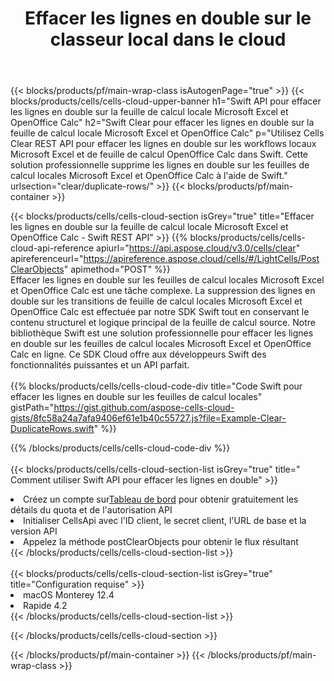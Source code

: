 ﻿---
title:  Effacer les lignes en double sur le classeur local dans le cloud
description:  API Cloud et SDK pour effacer les lignes en double sur Microsoft Excel et OpenOffice Calc. Effacez les lignes en double sur les feuilles de calcul locales par le Cells Cloud API. Le SDK prend en charge les types de langages de développement. Ils incluent Android, C#, Go, Java, NodeJS, Perl, PHP, Python, Ruby et Swift.
url: /fr/swift/clear/duplicate-rows/
---
{{< blocks/products/pf/main-wrap-class isAutogenPage="true" >}}
{{< blocks/products/cells/cells-cloud-upper-banner h1="Swift API pour effacer les lignes en double sur la feuille de calcul locale Microsoft Excel et OpenOffice Calc" h2="Swift Clear pour effacer les lignes en double sur la feuille de calcul locale Microsoft Excel et OpenOffice Calc" p="Utilisez Cells Clear REST API pour effacer les lignes en double sur les workflows locaux Microsoft Excel et de feuille de calcul OpenOffice Calc dans Swift. Cette solution professionnelle supprime les lignes en double sur les feuilles de calcul locales Microsoft Excel et OpenOffice Calc à l\'aide de Swift." urlsection="clear/duplicate-rows/" >}}
{{< blocks/products/pf/main-container >}}

{{< blocks/products/cells/cells-cloud-section isGrey="true" title="Effacer les lignes en double sur la feuille de calcul locale Microsoft Excel et OpenOffice Calc - Swift REST API" >}}
{{% blocks/products/cells/cells-cloud-api-reference apiurl="https://api.aspose.cloud/v3.0/cells/clear" apireferenceurl="https://apireference.aspose.cloud/cells/#/LightCells/PostClearObjects" apimethod="POST" %}}
<br/>
Effacer les lignes en double sur les feuilles de calcul locales Microsoft Excel et OpenOffice Calc est une tâche complexe. La suppression des lignes en double sur les transitions de feuille de calcul locales Microsoft Excel et OpenOffice Calc est effectuée par notre SDK Swift tout en conservant le contenu structurel et logique principal de la feuille de calcul source. Notre bibliothèque Swift est une solution professionnelle pour effacer les lignes en double sur les feuilles de calcul locales Microsoft Excel et OpenOffice Calc en ligne. Ce SDK Cloud offre aux développeurs Swift des fonctionnalités puissantes et un API parfait.
<br/>
<br/>
{{% blocks/products/cells/cells-cloud-code-div title="Code Swift pour effacer les lignes en double sur les feuilles de calcul locales" gistPath="https://gist.github.com/aspose-cells-cloud-gists/8fc58a24a7afa9406ef61e1b40c55727.js?file=Example-Clear-DuplicateRows.swift" %}}
  
{{% /blocks/products/cells/cells-cloud-code-div %}}
<br/>
<br/>
{{< blocks/products/cells/cells-cloud-section-list isGrey="true" title=" Comment utiliser Swift API pour effacer les lignes en double" >}}
<li> Créez un compte sur<a href="https://dashboard.aspose.cloud/">Tableau de bord</a> pour obtenir gratuitement les détails du quota et de l'autorisation API</li>
<li>Initialiser CellsApi avec l'ID client, le secret client, l'URL de base et la version API</li>
<li>Appelez la méthode postClearObjects pour obtenir le flux résultant</li>
{{< /blocks/products/cells/cells-cloud-section-list >}}
<br/>
<br/>
{{< blocks/products/cells/cells-cloud-section-list isGrey="true" title="Configuration requise" >}}
<li>macOS Monterey 12.4</li>
<li>Rapide 4.2</li>
{{< /blocks/products/cells/cells-cloud-section-list >}}

{{< /blocks/products/cells/cells-cloud-section >}}

{{< /blocks/products/pf/main-container >}}
{{< /blocks/products/pf/main-wrap-class >}}
